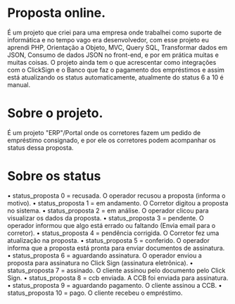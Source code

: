 # Proposta online.
É um projeto que criei para uma empresa onde trabalhei como suporte de informática e no tempo vago era desenvolvedor, com esse projeto eu aprendi PHP, Orientação a Objeto, MVC, Query SQL, Transformar dados em JSON, Consumo de dados JSON no front-end, e por em prática muitas e muitas coisas.
O projeto ainda tem o que acrescentar como integrações com o ClickSign e o Banco que faz o pagamento dos empréstimos e assim está atualizando os status automaticamente, atualmente do status 6 a 10 é manual.

# Sobre o projeto.
É um projeto "ERP"/Portal onde os corretores fazem um pedido de empréstimo consignado, e por ele os corretores podem acompanhar os status dessa proposta.

# Sobre os status
• status_proposta 0 = recusada. O operador recusou a proposta (informa o motivo).
• status_proposta 1 = em andamento. O Corretor digitou a proposta no sistema.
• status_proposta 2 = em análise. O operador clicou para visualizar os dados da proposta.
• status_proposta 3 = pendente. O operador informou que algo está errado ou faltando (Envia email para o corretor).
• status_proposta 4 = pendência corrigida. O Corretor fez uma atualização na proposta.
• status_proposta 5 = conferido. O operador informa que a proposta está pronta para enviar documentos de assinatura.
• status_proposta 6 = aguardando assinatura. O operador enviou a proposta para assinatura no Click Sign (assinatura eletrônica).
• status_proposta 7 = assinado. O cliente assinou pelo documento pelo Click Sign.
• status_proposta 8 = ccb enviada. A CCB foi enviada para assinatura.
• status_proposta 9 = aguardando pagamento. O cliente assinou a CCB.
• status_proposta 10 = pago. O cliente recebeu o empréstimo.
